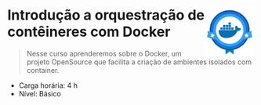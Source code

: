 <div width=100%>
    <img src="dio_course_bagde.png" width="20%" align="right">
<h1>Introdução a orquestração de contêineres com Docker </h1>
</div>

> Nesse curso aprenderemos sobre o Docker, um projeto OpenSource que facilita a criação de ambientes isolados com container. 
* Carga horária: 4 h
* Nível: Básico
